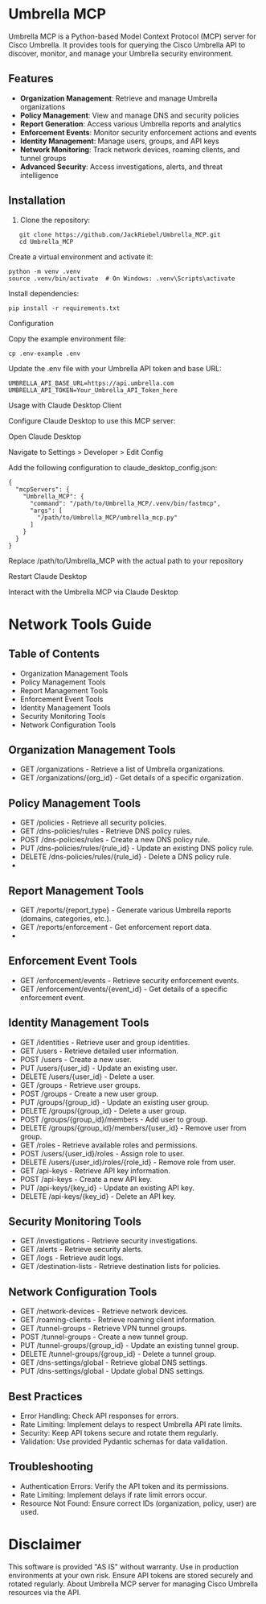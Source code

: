 # Umbrella MCP

Umbrella MCP is a Python-based Model Context Protocol (MCP) server for Cisco Umbrella. It provides tools for querying the Cisco Umbrella API to discover, monitor, and manage your Umbrella security environment.


## Features

- **Organization Management**: Retrieve and manage Umbrella organizations
- **Policy Management**: View and manage DNS and security policies
- **Report Generation**: Access various Umbrella reports and analytics
- **Enforcement Events**: Monitor security enforcement actions and events
- **Identity Management**: Manage users, groups, and API keys
- **Network Monitoring**: Track network devices, roaming clients, and tunnel groups
- **Advanced Security**: Access investigations, alerts, and threat intelligence

## Installation

1. Clone the repository:

```
   git clone https://github.com/JackRiebel/Umbrella_MCP.git
   cd Umbrella_MCP
```

Create a virtual environment and activate it:
```
python -m venv .venv
source .venv/bin/activate  # On Windows: .venv\Scripts\activate
```

Install dependencies:
```
pip install -r requirements.txt
```


Configuration

Copy the example environment file:
```
cp .env-example .env
```

Update the .env file with your Umbrella API token and base URL:
```
UMBRELLA_API_BASE_URL=https://api.umbrella.com
UMBRELLA_API_TOKEN=Your_Umbrella_API_Token_here
```


Usage with Claude Desktop Client

Configure Claude Desktop to use this MCP server:

Open Claude Desktop

Navigate to Settings > Developer > Edit Config

Add the following configuration to claude_desktop_config.json:
```
{
  "mcpServers": {
    "Umbrella_MCP": {
      "command": "/path/to/Umbrella_MCP/.venv/bin/fastmcp",
      "args": [
        "/path/to/Umbrella_MCP/umbrella_mcp.py"
      ]
    }
  }
}
```

Replace /path/to/Umbrella_MCP with the actual path to your repository



Restart Claude Desktop

Interact with the Umbrella MCP via Claude Desktop


# Network Tools Guide
## Table of Contents

- Organization Management Tools
- Policy Management Tools
- Report Management Tools
- Enforcement Event Tools
- Identity Management Tools
- Security Monitoring Tools
- Network Configuration Tools

## Organization Management Tools
- GET /organizations - Retrieve a list of Umbrella organizations.
- GET /organizations/{org_id} - Get details of a specific organization.
  
## Policy Management Tools
- GET /policies - Retrieve all security policies.
- GET /dns-policies/rules - Retrieve DNS policy rules.
- POST /dns-policies/rules - Create a new DNS policy rule.
- PUT /dns-policies/rules/{rule_id} - Update an existing DNS policy rule.
- DELETE /dns-policies/rules/{rule_id} - Delete a DNS policy rule.
- 
## Report Management Tools
- GET /reports/{report_type} - Generate various Umbrella reports (domains, categories, etc.).
- GET /reports/enforcement - Get enforcement report data.
- 
## Enforcement Event Tools
- GET /enforcement/events - Retrieve security enforcement events.
- GET /enforcement/events/{event_id} - Get details of a specific enforcement event.

## Identity Management Tools
- GET /identities - Retrieve user and group identities.
- GET /users - Retrieve detailed user information.
- POST /users - Create a new user.
- PUT /users/{user_id} - Update an existing user.
- DELETE /users/{user_id} - Delete a user.
- GET /groups - Retrieve user groups.
- POST /groups - Create a new user group.
- PUT /groups/{group_id} - Update an existing user group.
- DELETE /groups/{group_id} - Delete a user group.
- POST /groups/{group_id}/members - Add user to group.
- DELETE /groups/{group_id}/members/{user_id} - Remove user from group.
- GET /roles - Retrieve available roles and permissions.
- POST /users/{user_id}/roles - Assign role to user.
- DELETE /users/{user_id}/roles/{role_id} - Remove role from user.
- GET /api-keys - Retrieve API key information.
- POST /api-keys - Create a new API key.
- PUT /api-keys/{key_id} - Update an existing API key.
- DELETE /api-keys/{key_id} - Delete an API key.
  
## Security Monitoring Tools
- GET /investigations - Retrieve security investigations.
- GET /alerts - Retrieve security alerts.
- GET /logs - Retrieve audit logs.
- GET /destination-lists - Retrieve destination lists for policies.
  
## Network Configuration Tools
- GET /network-devices - Retrieve network devices.
- GET /roaming-clients - Retrieve roaming client information.
- GET /tunnel-groups - Retrieve VPN tunnel groups.
- POST /tunnel-groups - Create a new tunnel group.
- PUT /tunnel-groups/{group_id} - Update an existing tunnel group.
- DELETE /tunnel-groups/{group_id} - Delete a tunnel group.
- GET /dns-settings/global - Retrieve global DNS settings.
- PUT /dns-settings/global - Update global DNS settings.
  
## Best Practices
- Error Handling: Check API responses for errors.
- Rate Limiting: Implement delays to respect Umbrella API rate limits.
- Security: Keep API tokens secure and rotate them regularly.
- Validation: Use provided Pydantic schemas for data validation.

## Troubleshooting
- Authentication Errors: Verify the API token and its permissions.
- Rate Limiting: Implement delays if rate limit errors occur.
- Resource Not Found: Ensure correct IDs (organization, policy, user) are used.

# Disclaimer
This software is provided "AS IS" without warranty. Use in production environments at your own risk. Ensure API tokens are stored securely and rotated regularly.
About
Umbrella MCP server for managing Cisco Umbrella resources via the API.
